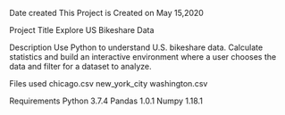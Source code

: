 Date created
This Project is Created on May 15,2020

Project Title
Explore US Bikeshare Data

Description
Use Python to understand U.S. bikeshare data. Calculate statistics and build an interactive environment where a user chooses the data and filter for a dataset to analyze.

Files used
chicago.csv
new_york_city
washington.csv

Requirements
Python 3.7.4
Pandas 1.0.1
Numpy 1.18.1

